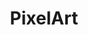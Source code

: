 ---
title: PixelArt
crosslinks:
- livven
- PixelArtWallpapers
- redditgetsdrawn
- UnworthyTheGame
- outrun
- gameDevClassifieds
- AnimatedPixelArt
- Cinemagraphs
- intothetunnel
- Overwatch
- noisygifs
- xkcd
- DunderMifflin
- glitch_art
- VoxelArt
- gamemaker
- gaming
- minecraftpixelart
- CozyPlaces
- tf2
---